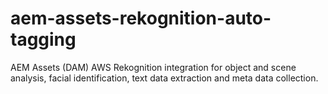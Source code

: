 # aem-assets-rekognition-auto-tagging
AEM Assets (DAM) AWS Rekognition integration for object and scene analysis, facial identification, text data extraction and meta data collection.

